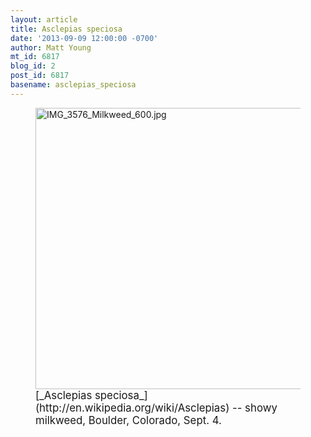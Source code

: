 ```yaml
---
layout: article
title: Asclepias speciosa
date: '2013-09-09 12:00:00 -0700'
author: Matt Young
mt_id: 6817
blog_id: 2
post_id: 6817
basename: asclepias_speciosa
---
```

<figure>
<img src="/PT/uploads/2013/IMG_3576_Milkweed_600.jpg" alt="IMG_3576_Milkweed_600.jpg" width="600" height="450" />
<figcaption markdown="span">
<big>[_Asclepias speciosa_](http://en.wikipedia.org/wiki/Asclepias) -- showy milkweed, Boulder, Colorado, Sept. 4.</big>

</figcaption>
</figure>
